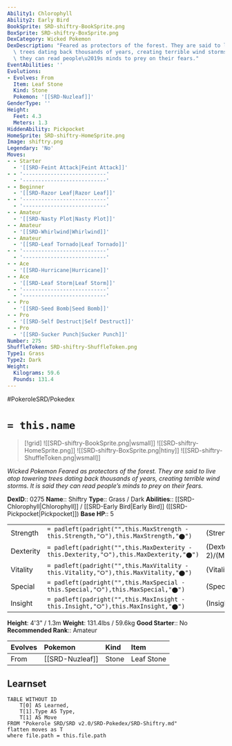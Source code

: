 ```yaml
---
Ability1: Chlorophyll
Ability2: Early Bird
BookSprite: SRD-shiftry-BookSprite.png
BoxSprite: SRD-shiftry-BoxSprite.png
DexCategory: Wicked Pokemon
DexDescription: "Feared as protectors of the forest. They are said to live atop towering\
  \ trees dating back thousands of years, creating terrible wind storms. It is said\
  \ they can read people\u2019s minds to prey on their fears."
EventAbilities: ''
Evolutions:
- Evolves: From
  Item: Leaf Stone
  Kind: Stone
  Pokemon: '[[SRD-Nuzleaf]]'
GenderType: ''
Height:
  Feet: 4.3
  Meters: 1.3
HiddenAbility: Pickpocket
HomeSprite: SRD-shiftry-HomeSprite.png
Image: shiftry.png
Legendary: 'No'
Moves:
- - Starter
  - '[[SRD-Feint Attack|Feint Attack]]'
- - '---------------------------'
  - '---------------------------'
- - Beginner
  - '[[SRD-Razor Leaf|Razor Leaf]]'
- - '---------------------------'
  - '---------------------------'
- - Amateur
  - '[[SRD-Nasty Plot|Nasty Plot]]'
- - Amateur
  - '[[SRD-Whirlwind|Whirlwind]]'
- - Amateur
  - '[[SRD-Leaf Tornado|Leaf Tornado]]'
- - '---------------------------'
  - '---------------------------'
- - Ace
  - '[[SRD-Hurricane|Hurricane]]'
- - Ace
  - '[[SRD-Leaf Storm|Leaf Storm]]'
- - '---------------------------'
  - '---------------------------'
- - Pro
  - '[[SRD-Seed Bomb|Seed Bomb]]'
- - Pro
  - '[[SRD-Self Destruct|Self Destruct]]'
- - Pro
  - '[[SRD-Sucker Punch|Sucker Punch]]'
Number: 275
ShuffleToken: SRD-shiftry-ShuffleToken.png
Type1: Grass
Type2: Dark
Weight:
  Kilograms: 59.6
  Pounds: 131.4
---
```


#PokeroleSRD/Pokedex

# `= this.name`

> [!grid]
> ![[SRD-shiftry-BookSprite.png|wsmall]]
> ![[SRD-shiftry-HomeSprite.png]]
> ![[SRD-shiftry-BoxSprite.png|htiny]]
> ![[SRD-shiftry-ShuffleToken.png|wsmall]]


*Wicked Pokemon*
*Feared as protectors of the forest. They are said to live atop towering trees dating back thousands of years, creating terrible wind storms. It is said they can read people’s minds to prey on their fears.*

**DexID**:: 0275
**Name**:: Shiftry
**Type**:: Grass / Dark
**Abilities**:: [[SRD-Chlorophyll|Chlorophyll]] / [[SRD-Early Bird|Early Bird]] ([[SRD-Pickpocket|Pickpocket]])
**Base HP**:: 5

|           |                                                                                        |                                          |
| --------- | -------------------------------------------------------------------------------------- | ---------------------------------------- |
| Strength  | `= padleft(padright("",this.MaxStrength - this.Strength,"⭘"),this.MaxStrength,"⬤")`    | (Strength::3)/(MaxStrength::6)   |
| Dexterity | `= padleft(padright("",this.MaxDexterity - this.Dexterity,"⭘"),this.MaxDexterity,"⬤")` | (Dexterity:: 2)/(MaxDexterity::5) |
| Vitality  | `= padleft(padright("",this.MaxVitality - this.Vitality,"⭘"),this.MaxVitality,"⬤")`    | (Vitality::2)/(MaxVitality::4)   |
| Special   | `= padleft(padright("",this.MaxSpecial - this.Special,"⭘"),this.MaxSpecial,"⬤")`       | (Special::2)/(MaxSpecial::5)     |
| Insight   | `= padleft(padright("",this.MaxInsight - this.Insight,"⭘"),this.MaxInsight,"⬤")`       | (Insight::2)/(MaxInsight::4)     |

**Height**: 4'3" / 1.3m
**Weight**: 131.4lbs / 59.6kg
**Good Starter**:: No
**Recommended Rank**:: Amateur

| Evolves   | Pokemon         | Kind   | Item       |
|:----------|:----------------|:-------|:-----------|
| From      | [[SRD-Nuzleaf]] | Stone  | Leaf Stone |

## Learnset

```dataview
TABLE WITHOUT ID
    T[0] AS Learned,
    T[1].Type AS Type,
    T[1] AS Move
FROM "Pokerole SRD/SRD v2.0/SRD-Pokedex/SRD-Shiftry.md"
flatten moves as T
where file.path = this.file.path
```
